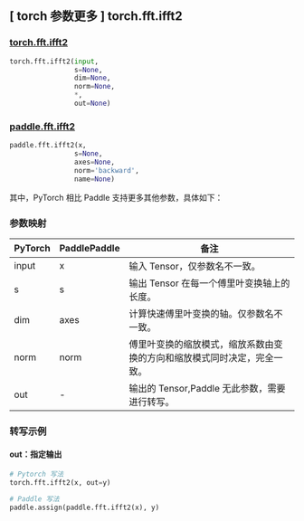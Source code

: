 ## [ torch 参数更多 ] torch.fft.ifft2

### [torch.fft.ifft2](https://pytorch.org/docs/stable/generated/torch.fft.ifft2.html?highlight=ifft2#torch.fft.ifft2)

```python
torch.fft.ifft2(input,
                s=None,
                dim=None,
                norm=None,
                *,
                out=None)
```

### [paddle.fft.ifft2](https://www.paddlepaddle.org.cn/documentation/docs/zh/api/paddle/fft/ifft2_cn.html)

```python
paddle.fft.ifft2(x,
                s=None,
                axes=None,
                norm='backward',
                name=None)
```

其中，PyTorch 相比 Paddle 支持更多其他参数，具体如下：
### 参数映射
| PyTorch       | PaddlePaddle | 备注                                                   |
| ------------- | ------------ | ------------------------------------------------------ |
| input         | x            |输入 Tensor，仅参数名不一致。                            |
| s             | s            |输出 Tensor 在每一个傅里叶变换轴上的长度。               |
| dim           | axes         |计算快速傅里叶变换的轴。仅参数名不一致。                  |
| norm           |norm          |傅里叶变换的缩放模式，缩放系数由变换的方向和缩放模式同时决定，完全一致。|
| out            | -            |输出的 Tensor,Paddle 无此参数，需要进行转写。  |

### 转写示例
#### out：指定输出
```python
# Pytorch 写法
torch.fft.ifft2(x, out=y)

# Paddle 写法
paddle.assign(paddle.fft.ifft2(x), y)
```

